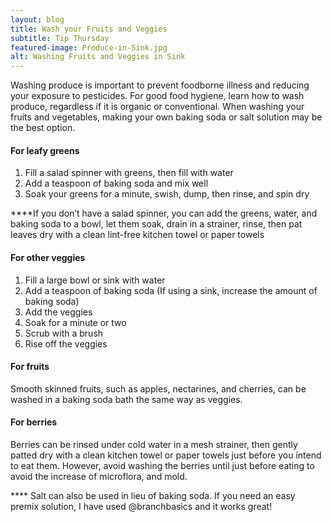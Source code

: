 ```yaml
---
layout: blog
title: Wash your Fruits and Veggies
subtitle: Tip Thursday
featured-image: Produce-in-Sink.jpg
alt: Washing Fruits and Veggies in Sink
---
```


Washing produce is important to prevent foodborne illness and reducing your exposure to pesticides. For good food hygiene, learn how to wash produce, regardless if it is organic or conventional. When washing your fruits and vegetables, making your own baking soda or salt solution may be the best option.

<p>
<h4>For leafy greens</h4>
  											<ol>
  												<li>Fill a salad spinner with greens, then fill with water</li>
  												<li>Add a teaspoon of baking soda and mix well</li>
  												<li>Soak your greens for a minute, swish, dump, then rinse, and spin dry</li>
  											</ol>
****If you don’t have a salad spinner, you can add the greens, water, and baking soda to a bowl, let them soak, drain in a strainer, rinse, then pat leaves dry with a clean lint-free kitchen towel or paper towels                        

<p>

<h4>For other veggies</h4>
  											<ol>
  												<li>Fill a large bowl or sink with water</li>
  												<li>Add a teaspoon of baking soda (If using a sink, increase the amount of baking soda)</li>
  												<li>Add the veggies</li>
                          <li>Soak for a minute or two</li>
                          <li>Scrub with a brush</li>
                          <li>Rise off the veggies</li>
  											</ol>
<p>

<h4>For fruits</h4>
Smooth skinned fruits, such as apples, nectarines, and cherries, can be washed in a baking soda bath the same way as veggies.

<p>

<h4>For berries</h4>
Berries can be rinsed under cold water in a mesh strainer, then gently patted dry with a clean kitchen towel or paper towels just before you intend to eat them. However, avoid washing the berries until just before eating to avoid the increase of microflora, and mold.

<p>
**** Salt can also be used in lieu of baking soda. If you need an easy premix solution, I have used @branchbasics and it works great!
